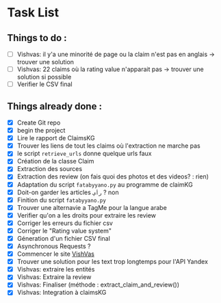 # Task List

## Things to do :

- [ ] Vishvas: il y'a une minorité de page ou la claim n'est pas en anglais -> trouver une solution
- [ ] Vishvas: 22 claims où la rating value n'apparait pas -> trouver une solution si possible
- [ ] Verifier le CSV final

## Things already done :

- [x] Create Git repo
- [x] begin the project
- [x] Lire le rapport de ClaimsKG
- [x] Trouver les liens de tout les claims où l'extraction ne marche pas
- [x] le script `retrieve_urls` donne quelque urls faux
- [x] Création de la classe Claim
- [x] Extraction des sources
- [x] Extraction des review (on fais quoi des photos et des videos? : rien)
- [x] Adaptation du script `fatabyyano.py` au programme de claimKG
- [x] Doit-on garder les articles `رأي` ? non
- [x] Finition du script `fatabyyano.py`
- [x] Trouver une alternavie a TagMe pour la langue arabe
- [x] Verifier qu'on a les droits pour extraire les review
- [x] Corriger les erreurs du fichier csv
- [x] Corriger le "Rating value system"
- [x] Géneration d'un fichier CSV final
- [x] Asynchronous Requests ?
- [x] Commencer le site [VishVas](https://vishvas.news "Vishvas")
- [x] Trouver une solution pour les text trop longtemps pour l'API Yandex
- [x] Vishvas: extraire les entités
- [x] Vishvas: Extraire la review
- [x] Vishvas: Finaliser (méthode : extract_claim_and_review())
- [x] Vishvas: Integration à claimsKG
